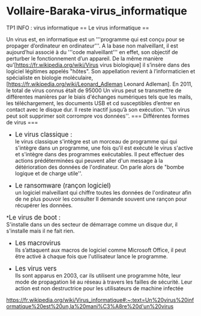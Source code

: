 # Vollaire-Baraka-virus_informatique
TP1 INFO : virus informatique
== Le virus informatique == 

Un virus est, en informatique est un '''programme qui est conçu pour se propager d’ordinateur en ordinateur'''. A la base non malveillant, il est aujourd’hui associé à du '''code malveillant''' en effet, son objectif de perturber le fonctionnement d’un appareil. De la même manière qu’[https://fr.wikipedia.org/wiki/Virus virus biologique] il s’insère dans des logiciel légitimes appelés "hôtes". Son appellation revient à l’informaticien et spécialiste en biologie moléculaire, [https://fr.wikipedia.org/wiki/Leonard_Adleman Leonard Adleman]. En 2011, le total de virus connus était de 95000
Un virus peut se transmettre de différentes manières par le biais d'échanges numériques tels que les mails, les téléchargement, les documents USB et cd susceptibles d’entrer en contact avec le disque dur. Il reste inactif jusqu’à son exécution. ''Un virus peut soit supprimer soit corrompre vos données''.
=== Différentes formes de virus ===

* <big>Le virus classique :</big><br>
 le virus classique s'intègre est un morceau de programme qui qui s'intègre dans un programme, une fois qu'il est exécuté le virus s'active et s'intègre dans des programmes exécutables. Il peut effectuer des actions prédéterminées qui peuvent aller d'un message à la détérioration des données de l'ordinateur. On parle alors de "bombe logique et de charge utile''.
 
* <big>Le ransomware (rançon logiciel)<br>
 </big> un logiciel malveillant qui chiffre toutes les données de l'ordinateur afin de ne plus pouvoir les consulter Il demande souvent une rançon pour récupérer les données.

*<big>Le virus de boot :</big><br>
 S'installe dans un des secteur de démarrage comme un disque dur, il s'installe mais il ne fait rien.

* <big>Les macrovirus</big> <br>
Ils s’attaquent aux macros de logiciel comme Microsoft Office, il peut être activé à chaque fois que l'utilisateur lance le programme.
 
* <big>Les virus vers</big><br>
Ils sont apparus en 2003, car ils utilisent une programme hôte, leur mode de propagation lié au réseau à travers les failles de sécurité. Leur action est non destructrice pour les utilisateurs de machine infectée

https://fr.wikipedia.org/wiki/Virus_informatique#:~:text=Un%20virus%20informatique%20est%20un,la%20mani%C3%A8re%20d'un%20virus
